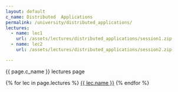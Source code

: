 ```yaml
---
layout: default
c_name: Distributed  Applications
permalink: /university/distributed_applications/
lectures:
  - name: lec1
    url: /assets/lectures/distributed_applications/session1.zip
  - name: lec2
    url: /assets/lectures/distributed_applications/session2.zip

---
```


{{ page.c_name }} lectures page

{% for lec in page.lectures %}
  <a href="{{ lec.url }}" target="_blank" >{{ lec.name }}</a>
{% endfor %}
